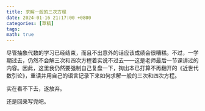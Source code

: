 ```yaml
---
title: 求解一般的三次方程
date: 2024-01-16 21:17:00 +0800
categories: [草稿]
tags:
math: true
---
```


尽管抽象代数的学习已经结束，而且不出意外的话应该成绩会很糟糕。不过，一学期过去，仍然不会解三次和四次方程着实说不过去——这是老师最后一节课讲过的内容。因此，这里我仍然要强制自己复盘一下，掏出本已打算不再翻开的《近世代数引论》，重读并用自己的语言记录下来如何求解一般的三次和四次方程。

实在看不下去，遂放弃。

还是回来写完吧。